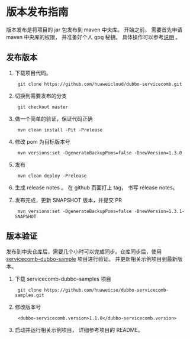 # 版本发布指南

版本发布是将项目的 jar 包发布到 maven 中央库。 开始之前， 需要首先申请 maven 中央库的权限，
并准备好个人 gpg 秘钥。 具体操作可以参考[说明][osstype guide] 。

## 发布版本

1. 下载项目代码。

        git clone https://github.com/huaweicloud/dubbo-servicecomb.git
        
2. 切换到需要发布的分支

        git checkout master
        
3. 做一个简单的验证，保证代码正确

        mvn clean install -Pit -Prelease
        
4. 修改 pom 为目标版本号

        mvn versions:set -DgenerateBackupPoms=false -DnewVersion=1.3.0
        
5. 发布

        mvn clean deploy -Prelease

6. 生成 release notes 。 在 github 页面打上 tag， 书写 release notes。

7. 发布完成，更新 SNAPSHOT 版本，并提交 PR

        mvn versions:set -DgenerateBackupPoms=false -DnewVersion=1.3.1-SNAPSHOT

## 版本验证

发布到中央仓库后，需要几个小时可以完成同步。仓库同步后，使用 [servicecomb-dubbo-sample][servicecomb-dubbo-sample]
项目进行验证。 并更新相关示例项目到最新版本。 

1. 下载 servicecomb-dubbo-samples 项目

        git clone https://github.com/huaweicse/dubbo-servicecomb-samples.git

2. 修改版本号

        <dubbo-servicecomb.version>1.1.0</dubbo-servicecomb.version>

3. 启动并运行相关示例项目， 详细参考项目的 README。




[osstype guide]: https://www.cnblogs.com/softidea/p/6743108.html
[servicecomb-dubbo-sample]: https://github.com/huaweicse/dubbo-servicecomb-samples